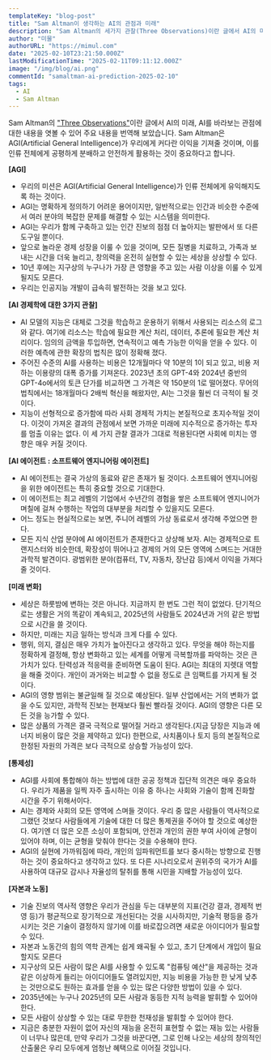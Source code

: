 ```yaml
---
templateKey: "blog-post"
title: "Sam Altman이 생각하는 AI의 관점과 미래"
description: "Sam Altman의 세가지 관찰(Three Observations)이란 글에서 AI의 미래, AI를 바라보는 관점에 대한 내용을 엿볼 수 있어 주요 내용을 번역함."
author: "미물"
authorURL: "https://mimul.com"
date: "2025-02-10T23:21:50.000Z"
lastModificationTime: "2025-02-11T09:11:12.000Z"
image: "/img/blog/ai.png"
commentId: "samaltman-ai-prediction-2025-02-10"
tags:
  - AI
  - Sam Altman
---
```

Sam Altman의 ["Three Observations"](https://blog.samaltman.com/three-observations)이란 글에서 AI의 미래, AI를 바라보는 관점에 대한 내용을 엿볼 수 있어 주요 내용을 번역해 보았습니다. Sam Altman은 AGI(Artificial General Intelligence)가 우리에게 커다란 이익을 기져줄 것이며, 이를 인류 전체에게 공평하게 분배하고 안전하게 활용하는 것이 중요하다고 합니다.

**[AGI]**

- 우리의 미션은 AGI(Artificial General Intelligence)가 인류 전체에게 유익해지도록 하는 것이다.
- AGI는 명확하게 정의하기 어려운 용어이지만, 일반적으로는 인간과 비슷한 수준에서 여러 분야의 복잡한 문제를 해결할 수 있는 시스템을 의미한다.
- AGI는 우리가 함께 구축하고 있는 인간 진보의 점점 더 높아지는 발판에서 또 다른 도구일 뿐이다.
- 앞으로 놀라운 경제 성장을 이룰 수 있을 것이며, 모든 질병을 치료하고, 가족과 보내는 시간을 더욱 늘리고, 창의력을 온전히 실현할 수 있는 세상을 상상할 수 있다.
- 10년 후에는 지구상의 누구나가 가장 큰 영향을 주고 있는 사람 이상을 이룰 수 있게 될지도 모른다.
- 우리는 인공지능 개발이 급속히 발전하는 것을 보고 있다.

**[AI 경제학에 대한 3가지 관찰]**

- AI 모델의 지능은 대체로 그것을 학습하고 운용하기 위해서 사용되는 리소스의 로그와 같다. 여기에 리소스는 학습에 필요한 계산 처리, 데이터, 추론에 필요한 계산 처리이다. 임의의 금액을 투입하면, 연속적이고 예측 가능한 이익을 얻을 수 있다. 이러한 예측에 관한 확장의 법칙은 많이 정확해 졌다.
- 주어진 수준의 AI를 사용하는 비용은 12개월마다 약 10분의 1이 되고 있고, 비용 저하는 이용량의 대폭 증가를 기져온다. 2023년 초의 GPT-4와 2024년 중반의 GPT-4o에서의 토큰 단가를 비교하면 그 가격은 약 150분의 1로 떨어졌다. 무어의 법칙에서는 18개월마다 2배씩 혁신을 해왔자만, AI는 그것을 훨씬 더 극적이 될 것이다.
- 지능이 선형적으로 증가함에 따라 사회 경제적 가치는 본질적으로 초지수적일 것이다. 이것이 가져온 결과의 관점에서 보면 가까운 미래에 지수적으로 증가하는 투자를 멈출 이유는 없다. 이 세 가지 관찰 결과가 그대로 적용된다면 사회에 미치는 영향은 매우 커질 것이다.

**[AI 에이전트 : 소프트웨어 엔지니어링 에이전트]**

- AI 에이전트는 결국 가상의 동료와 같은 존재가 될 것이다. 소프트웨어 엔지니어링을 위한 에이전트는 특히 중요할 것으로 기대한다.
- 이 에이전트는 최고 레벨의 기업에서 수년간의 경험을 쌓은 소프트웨어 엔지니어가 며칠에 걸쳐 수행하는 작업의 대부분을 처리할 수 있을지도 모른다.
- 어느 정도는 현실적으로는 보면, 주니어 레벨의 가상 동료로서 생각해 주었으면 한다.
- 모든 지식 산업 분야에 AI 에이전트가 존재한다고 상상해 보자. AI는 경제적으로 트랜지스터와 비슷한데, 확장성이 뛰어나고 경제의 거의 모든 영역에 스며드는 거대한 과학적 발견이다. 광범위한 분야(컴퓨터, TV, 자동차, 장난감 등)에서 이익을 가져다 줄 것이다.

**[미래 변화]**

- 세상은 하룻밤에 변하는 것은 아니다. 지금까지 한 번도 그런 적이 없었다. 단기적으로는 생활은 거의 똑같이 계속되고, 2025년의 사람들도 2024년과 거의 같은 방법으로 시간을 쓸 것이다. 
- 하지만, 미래는 지금 일하는 방식과 크게 다를 수 있다.
- 행위, 의지, 결심은 매우 가치가 높아진다고 생각하고 있다. 무엇을 해야 하는지를 정확하게 결정해, 항상 변화하고 있는 세계를 어떻게 극복할까를 파악하는 것은 큰 가치가 있다. 탄력성과 적응력을 준비하면 도움이 된다. AGI는 최대의 지렛대 역할을 해줄 것이다. 개인이 과거와는 비교할 수 없을 정도로 큰 임팩트를 가지게 될 것이다.
- AGI의 영향 범위는 불균일해 질 것으로 예상된다. 일부 산업에서는 거의 변화가 없을 수도 있지만, 과학적 진보는 현재보다 훨씬 빨라질 것이다. AGI의 영향은 다른 모든 것을 능가할 수 있다.
- 많은 상품의 가격은 결국 극적으로 떨어질 거라고 생각된다.(지금 당장은 지능과 에너지 비용이 많은 것을 제약하고 있다) 한편으로, 사치품이나 토지 등의 본질적으로 한정된 자원의 가격은 보다 극적으로 상승할 가능성이 있다.

**[통제성]**

- AGI를 사회에 통합해야 하는 방법에 대한 공공 정책과 집단적 의견은 매우 중요하다. 우리가 제품을 일찍 자주 출시하는 이유 중 하나는 사회와 기술이 함께 진화할 시간을 주기 위해서이다.
- AI는 경제와 사회의 모든 영역에 스며들 것이다. 우리 중 많은 사람들이 역사적으로 그랬던 것보다 사람들에게 기술에 대한 더 많은 통제권을 주어야 할 것으로 예상한다. 여기엔 더 많은 오픈 소싱이 포함되며, 안전과 개인의 권한 부여 사이에 균형이 있어야 하며, 이는 균형을 맞춰야 한다는 것을 수용해야 한다.
- AGI의 실현에 가까워짐에 따라, 개인의 임파워먼트를 보다 중시하는 방향으로 진행하는 것이 중요하다고 생각하고 있다. 또 다른 시나리오로서 권위주의 국가가 AI를 사용하여 대규모 감시나 자율성의 탈취를 통해 시민을 지배할 가능성이 있다.

**[자본과 노동]**

- 기술 진보의 역사적 영향은 우리가 관심을 두는 대부분의 지표(건강 결과, 경제적 번영 등)가 평균적으로 장기적으로 개선된다는 것을 시사하지만, 기술적 평등을 증가시키는 것은 기술이 결정하지 않기에 이를 바로잡으려면 새로운 아이디어가 필요할 수 있다.
- 자본과 노동간의 힘의 역학 관계는 쉽게 왜곡될 수 있고, 초기 단계에서 개입이 필요할지도 모른다
- 지구상의 모든 사람이 많은 AI를 사용할 수 있도록 "컴퓨팅 예산"을 제공하는 것과 같은 이상하게 들리는 아이디어들도 열려있지만, 지능 비용을 가능한 한 낮게 낮추는 것만으로도 원하는 효과를 얻을 수 있는 많은 다양한 방법이 있을 수 있다.
- 2035년에는 누구나 2025년의 모든 사람과 동등한 지적 능력을 발휘할 수 있어야 한다. 
- 모든 사람이 상상할 수 있는 대로 무한한 천재성을 발휘할 수 있어야 한다.
- 지금은 충분한 자원이 없어 자신의 재능을 온전히 표현할 수 없는 재능 있는 사람들이 너무나 많은데, 만약 우리가 그것을 바꾼다면, 그로 인해 나오는 세상의 창의적인 산출물은 우리 모두에게 엄청난 혜택으로 이어질 것입니다.
